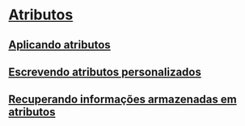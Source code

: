 # [Atributos](index.md)
## [Aplicando atributos](applying-attributes.md)
## [Escrevendo atributos personalizados](writing-custom-attributes.md)
## [Recuperando informações armazenadas em atributos](retrieving-information-stored-in-attributes.md)
